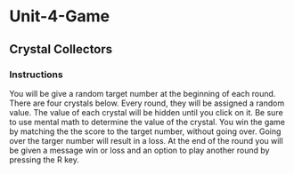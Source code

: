 # Unit-4-Game

## Crystal Collectors

### Instructions
You will be give a random target number at the beginning of each round.
There are four crystals below. Every round, they will be assigned a random value.
The value of each crystal will be hidden until you click on it. Be sure to use mental math to determine the value of the crystal.
You win the game by matching the the score to the target number, without going over. Going over the targer number will result in a loss.
At the end of the round you will be given a message win or loss and an option to play another round by pressing the R key.



